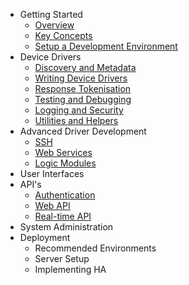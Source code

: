 - Getting Started
    + [Overview](getting-started/overview.md)
    + [Key Concepts](getting-started/key-concepts.md)
    + [Setup a Development Environment](getting-started/setup.md)
- Device Drivers
    + [Discovery and Metadata](driver-development/driver-discovery.md)
    + [Writing Device Drivers](driver-development/device-drivers.md)
    + [Response Tokenisation](driver-development/response-tokenisation.md)
    + [Testing and Debugging](driver-development/testing-drivers.md)
    + [Logging and Security](driver-development/logging-and-security.md)
    + [Utilities and Helpers](driver-development/utilities-and-helpers.md)
- Advanced Driver Development
    + [SSH](driver-development/ssh-drivers.md)
    + [Web Services](driver-development/service-drivers.md)
    + [Logic Modules](driver-development/logic-modules.md)
- User Interfaces
- API's
    + [Authentication](api/authentication.md)
    + [Web API](api/rest.md)
    + [Real-time API](api/ws.md)
- System Administration
- Deployment
    + Recommended Environments
    + Server Setup
    + Implementing HA
